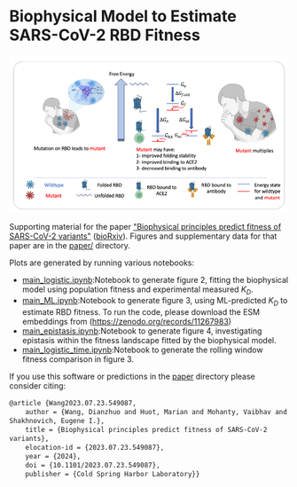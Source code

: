 

# Biophysical Model to Estimate SARS-CoV-2 RBD Fitness

![Overview](./paper/Fig1.png)

Supporting material for the paper ["Biophysical principles predict fitness of SARS-CoV-2 variants"](https://www.biorxiv.org/content/10.1101/2023.07.23.549087v3) ([bioRxiv](https://www.biorxiv.org/content/10.1101/2023.07.23.549087v3)). Figures and supplementary data for that paper are in the [paper/](paper) directory.


Plots are generated by running various notebooks:
- [main_logistic.ipynb](main/main_logistic.ipynb):Notebook to generate figure 2, fitting the biophysical model using population fitness and experimental measured $K_D$.
- [main_ML.ipynb](main/main_ML.ipynb):Notebook to generate figure 3, using ML-predicted $K_D$ to estimate RBD fitness. To run the code, please download the ESM embeddings from (https://zenodo.org/records/11267983)
- [main_epistasis.ipynb](main/main_epistasis.ipynb):Notebook to generate figure 4, investigating epistasis within the fitness landscape fitted by the biophysical model.
- [main_logistic_time.ipynb](main/main_logistic_time.ipynb):Notebook to generate the rolling window fitness comparison in figure 3. 



If you use this software or predictions in the [paper](paper/) directory please consider citing:

```
@article {Wang2023.07.23.549087,
	author = {Wang, Dianzhuo and Huot, Marian and Mohanty, Vaibhav and Shakhnovich, Eugene I.},
	title = {Biophysical principles predict fitness of SARS-CoV-2 variants},
	elocation-id = {2023.07.23.549087},
	year = {2024},
	doi = {10.1101/2023.07.23.549087},
	publisher = {Cold Spring Harbor Laboratory}}